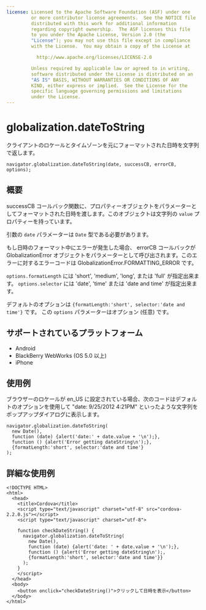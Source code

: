 ```yaml
---
license: Licensed to the Apache Software Foundation (ASF) under one
         or more contributor license agreements.  See the NOTICE file
         distributed with this work for additional information
         regarding copyright ownership.  The ASF licenses this file
         to you under the Apache License, Version 2.0 (the
         "License"); you may not use this file except in compliance
         with the License.  You may obtain a copy of the License at

           http://www.apache.org/licenses/LICENSE-2.0

         Unless required by applicable law or agreed to in writing,
         software distributed under the License is distributed on an
         "AS IS" BASIS, WITHOUT WARRANTIES OR CONDITIONS OF ANY
         KIND, either express or implied.  See the License for the
         specific language governing permissions and limitations
         under the License.
---
```


globalization.dateToString
===========

クライアントのロケールとタイムゾーンを元にフォーマットされた日時を文字列で返します。

    navigator.globalization.dateToString(date, successCB, errorCB, options);

概要
-----------

successCB コールバック関数に、プロパティーオブジェクトをパラメーターとしてフォーマットされた日時を渡します。このオブジェクトは文字列の ``value`` プロパティーを持っています。

引数の ``date`` パラメーターは ``Date`` 型である必要があります。

もし日時のフォーマット中にエラーが発生した場合、 errorCB コールバックが GlobalizationError オブジェクトをパラメーターとして呼び出されます。このエラーに対するエラーコードは GlobalizationError.FORMATTING\_ERROR です。

`options.formatLength` には 'short', 'medium', 'long', または 'full' が指定出来ます。
`options.selector` には 'date', 'time' または 'date and time' が指定出来ます。

デフォルトのオプションは `{formatLength:'short', selector:'date and time'}` です。
この `options` パラメーターはオプション (任意) です。


サポートされているプラットフォーム
-------------------

- Android
- BlackBerry WebWorks (OS 5.0 以上)
- iPhone

使用例
-------------

ブラウザーのロケールが en\_US に設定されている場合、次のコードはデフォルトのオプションを使用して "date: 9/25/2012 4:21PM" といったような文字列をポップアップダイアログに表示します。

    navigator.globalization.dateToString(
      new Date(),
      function (date) {alert('date:' + date.value + '\n');},
      function () {alert('Error getting dateString\n');},
      {formatLength:'short', selector:'date and time'}
    );

詳細な使用例
------------

    <!DOCTYPE HTML>
    <html>
      <head>
        <title>Cordova</title>
        <script type="text/javascript" charset="utf-8" src="cordova-2.2.0.js"></script>
        <script type="text/javascript" charset="utf-8">

        function checkDateString() {
          navigator.globalization.dateToString(
            new Date(),
            function (date) {alert('date: ' + date.value + '\n');},
            function () {alert('Error getting dateString\n');,
            {formatLength:'short', selector:'date and time'}}
          );
        }
        </script>
      </head>
      <body>
        <button onclick="checkDateString()">クリックして日時を表示</button>
      </body>
    </html>

